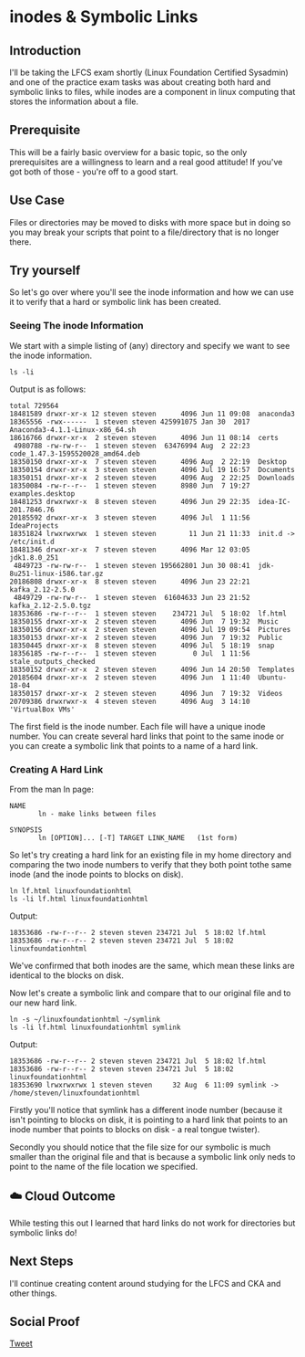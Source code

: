 

# inodes & Symbolic Links

## Introduction

I'll be taking the LFCS exam shortly (Linux Foundation Certified Sysadmin) and one of the practice exam tasks was about creating both hard and symbolic links to files, while inodes are a component in linux computing that stores the information about a file.

## Prerequisite

This will be a fairly basic overview for a basic topic, so the only prerequisites are a willingness to learn and a real good attitude! If you've got both of those - you're off to a good start.

## Use Case

Files or directories may be moved to disks with more space but in doing so you may break your scripts that point to a file/directory that is no longer there. 


## Try yourself

So let's go over where you'll see the inode information and how we can use it to verify that a hard or symbolic link has been created.

### Seeing The inode Information

We start with a simple listing of (any) directory and specify we want to see the inode information.
```
ls -li
```
Output is as follows:
```
total 729564
18481589 drwxr-xr-x 12 steven steven      4096 Jun 11 09:08  anaconda3
18365556 -rwx------  1 steven steven 425991075 Jan 30  2017  Anaconda3-4.1.1-Linux-x86_64.sh
18616766 drwxr-xr-x  2 steven steven      4096 Jun 11 08:14  certs
 4980788 -rw-rw-r--  1 steven steven  63476994 Aug  2 22:23  code_1.47.3-1595520028_amd64.deb
18350150 drwxr-xr-x  7 steven steven      4096 Aug  2 22:19  Desktop
18350154 drwxr-xr-x  3 steven steven      4096 Jul 19 16:57  Documents
18350151 drwxr-xr-x  2 steven steven      4096 Aug  2 22:25  Downloads
18350084 -rw-r--r--  1 steven steven      8980 Jun  7 19:27  examples.desktop
18481253 drwxrwxr-x  8 steven steven      4096 Jun 29 22:35  idea-IC-201.7846.76
20185592 drwxr-xr-x  3 steven steven      4096 Jul  1 11:56  IdeaProjects
18351824 lrwxrwxrwx  1 steven steven        11 Jun 21 11:33  init.d -> /etc/init.d
18481346 drwxr-xr-x  7 steven steven      4096 Mar 12 03:05  jdk1.8.0_251
 4849723 -rw-rw-r--  1 steven steven 195662801 Jun 30 08:41  jdk-8u251-linux-i586.tar.gz
20186808 drwxr-xr-x  8 steven steven      4096 Jun 23 22:21  kafka_2.12-2.5.0
 4849729 -rw-rw-r--  1 steven steven  61604633 Jun 23 21:52  kafka_2.12-2.5.0.tgz
18353686 -rw-r--r--  1 steven steven    234721 Jul  5 18:02  lf.html
18350155 drwxr-xr-x  2 steven steven      4096 Jun  7 19:32  Music
18350156 drwxr-xr-x  2 steven steven      4096 Jul 19 09:54  Pictures
18350153 drwxr-xr-x  2 steven steven      4096 Jun  7 19:32  Public
18350445 drwxr-xr-x  8 steven steven      4096 Jul  5 18:19  snap
18356185 -rw-r--r--  1 steven steven         0 Jul  1 11:56  stale_outputs_checked
18350152 drwxr-xr-x  2 steven steven      4096 Jun 14 20:50  Templates
20185604 drwxr-xr-x  2 steven steven      4096 Jun  1 11:40  Ubuntu-18-04
18350157 drwxr-xr-x  2 steven steven      4096 Jun  7 19:32  Videos
20709386 drwxrwxr-x  4 steven steven      4096 Aug  3 14:10 'VirtualBox VMs'
```

The first field is the inode number. Each file will have a unique inode number. You can create several hard links that point to the same inode or you can create a symbolic link that points to a name of a hard link.

### Creating A Hard Link


From the man ln page:
```
NAME
       ln - make links between files

SYNOPSIS
       ln [OPTION]... [-T] TARGET LINK_NAME   (1st form)
```

So let's try creating a hard link for an existing file in my home directory and comparing the two inode numbers to verify that they both point tothe same inode (and the inode points to blocks on disk).

```
ln lf.html linuxfoundationhtml
ls -li lf.html linuxfoundationhtml
```
Output:
```
18353686 -rw-r--r-- 2 steven steven 234721 Jul  5 18:02 lf.html
18353686 -rw-r--r-- 2 steven steven 234721 Jul  5 18:02 linuxfoundationhtml
```
We've confirmed that both inodes are the same, which mean these links are identical to the blocks on disk. 

Now let's create a symbolic link and compare that to our original file and to our new hard link.

```
ln -s ~/linuxfoundationhtml ~/symlink
ls -li lf.html linuxfoundationhtml symlink
```
Output:
```
18353686 -rw-r--r-- 2 steven steven 234721 Jul  5 18:02 lf.html
18353686 -rw-r--r-- 2 steven steven 234721 Jul  5 18:02 linuxfoundationhtml
18353690 lrwxrwxrwx 1 steven steven     32 Aug  6 11:09 symlink -> /home/steven/linuxfoundationhtml

```

Firstly you'll notice that symlink has a different inode number (because it isn't pointing to blocks on disk, it is pointing to a hard link that points to an inode number that points to blocks on disk - a real tongue twister).

Secondly you should notice that the file size for our symbolic is much smaller than the original file and that is because a symbolic link only neds to point to the name of the file location we specified. 


## ☁️ Cloud Outcome

While testing this out I learned that hard links do not work for directories but symbolic links do! 

## Next Steps

I'll continue creating content around studying for the LFCS and CKA and other things.

## Social Proof

[Tweet](https://twitter.com/lrnallday/status/1291398149756669952)
